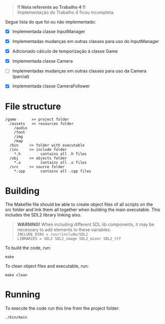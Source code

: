 
> **!! Nota referente ao Trabalho 4 !!**
<br>Implementação do Trabalho 4 ficou incompleta.

Segue lista do que foi ou não implementado:

- [X] Implementada classe InputManager
- [X] Implementadas mudanças em outras classes para uso do InputManager 
- [X] Adicionado cálculo de temporização à classe Game
- [X] Implementada classe Camera
- [ ] Implementadas mudanças em outras classes para uso da Camera (parcial)
- [X] Implementada classe CameraFollower


# File structure

```
/game       >> project folder 
  /assets   >> resources folder
    /audio
    /font
    /img
    /map
  /bin     >> folder with executable
  /inc     >> include folder
    *.h         contains all .h files
  /obj     >> objects folder
    *.o         contains all .o files
  /src     >> source folder
    *.cpp       contains all .cpp files
```

# Building
The Makefile file should be able to create object files of all scripts on the src folder and link them all together when building the main executable. This includes the SDL2 library linking also.

> **WARNING!** When including different SDL lib components, it may be necessary to add elements to these variables:  
`INCLUDE_DIRS = /usr/include/SDL2`  
`LIBRARIES = SDL2 SDL2_image SDL2_mixer SDL2_ttf`

To build the code, run:
```
make
```
To clean object files and executable, run:
```
make clean
```

# Running

To execute the code run this line from the project folder:
```
./bin/main
```
